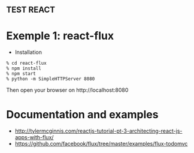 TEST REACT
----------

Exemple 1: react-flux
=====================

* Installation

```
% cd react-flux
% npm install
% npm start
% python -m SimpleHTTPServer 8080
```

Then open your browser on http://localhost:8080

Documentation and examples
==========================

* http://tylermcginnis.com/reactjs-tutorial-pt-3-architecting-react-js-apps-with-flux/
* https://github.com/facebook/flux/tree/master/examples/flux-todomvc
